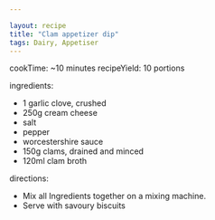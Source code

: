 ```yaml
---

layout: recipe
title: "Clam appetizer dip"
tags: Dairy, Appetiser
---
```


cookTime: ~10 minutes
recipeYield: 10 portions

ingredients:
- 1 garlic clove, crushed
- 250g cream cheese
- salt
- pepper
- worcestershire sauce
- 150g clams, drained and minced
- 120ml clam broth

directions:
- Mix all Ingredients together on a mixing machine.
- Serve with savoury biscuits
